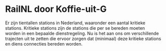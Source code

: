 # RailNL door Koffie-uit-G

Er zijn tientallen stations in Nederland, waaronder een aantal kritieke stations. Kritieke stations zijn de stations die per se bereden moeten worden in een bepaalde dienstregeling. Nu is het aan ons om verschillende trajecten uit te zetten die ervoor zorgen dat (minimaal) deze kritieke stations en diens connecties bereden worden. 

